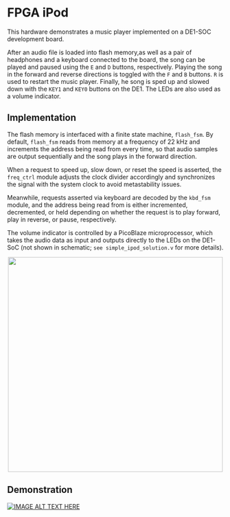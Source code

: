 # FPGA iPod
This hardware demonstrates a music player implemented on a DE1-SOC development board. 

After an audio file is loaded into flash memory,as well as a pair of headphones and a keyboard connected to the board, 
the song can be played and paused using the `E` and `D` buttons, respectively. 
Playing the song in the forward and reverse directions is toggled with the `F` and `B` buttons.
`R` is used to restart the music player. 
Finally, he song is sped up and slowed down with the `KEY1` and `KEY0` buttons on the DE1.
The LEDs are also used as a volume indicator.
## Implementation
The flash memory is interfaced with a finite state machine, `flash_fsm`. By default, `flash_fsm` reads from memory at a frequency of 22 kHz and increments the address being read from every time, so that audio samples are output sequentially and the song plays in the forward direction. 

When a request to speed up, slow down, or reset the speed is asserted, the `freq_ctrl` module adjusts the clock divider accordingly and synchronizes the signal with the system clock to avoid metastability issues. 

Meanwhile, requests asserted via keyboard are decoded by the `kbd_fsm` module, and the address being read from is either incremented, decremented, or held depending on whether the request is to play forward, play in reverse, or pause, respectively.

The volume indicator is controlled by a PicoBlaze microprocessor, which takes the audio data as input and outputs directly to the LEDs on the DE1-SoC (not shown in schematic; `see simple_ipod_solution.v` for more details).
<p align="center">
  <img src="https://i.imgur.com/Ms2Js9M.png" width=500>
</p>

## Demonstration

[![IMAGE ALT TEXT HERE](http://img.youtube.com/vi/31jtuOLA0xw/0.jpg)](https://www.youtube.com/watch?v=31jtuOLA0xw)
